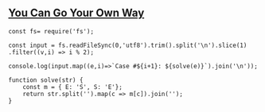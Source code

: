 ## [You Can Go Your Own Way](https://codingcompetitions.withgoogle.com/codejam/round/0000000000051705/00000000000881da)

```
const fs= require('fs');

const input = fs.readFileSync(0,'utf8').trim().split('\n').slice(1)
.filter((v,i) => i % 2);

console.log(input.map((e,i)=>`Case #${i+1}: ${solve(e)}`).join('\n'));

function solve(str) {
    const m = { E: 'S', S: 'E'};    
    return str.split('').map(c => m[c]).join('');
}
```
